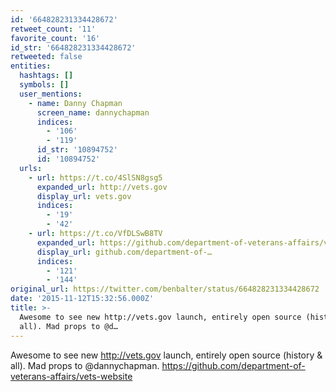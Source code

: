 ```yaml
---
id: '664828231334428672'
retweet_count: '11'
favorite_count: '16'
id_str: '664828231334428672'
retweeted: false
entities:
  hashtags: []
  symbols: []
  user_mentions:
    - name: Danny Chapman
      screen_name: dannychapman
      indices:
        - '106'
        - '119'
      id_str: '10894752'
      id: '10894752'
  urls:
    - url: https://t.co/4SlSN8gsg5
      expanded_url: http://vets.gov
      display_url: vets.gov
      indices:
        - '19'
        - '42'
    - url: https://t.co/VfDLSwB8TV
      expanded_url: https://github.com/department-of-veterans-affairs/vets-website
      display_url: github.com/department-of-…
      indices:
        - '121'
        - '144'
original_url: https://twitter.com/benbalter/status/664828231334428672
date: '2015-11-12T15:32:56.000Z'
title: >-
  Awesome to see new http://vets.gov launch, entirely open source (history &amp;
  all). Mad props to @d…
---
```


Awesome to see new http://vets.gov launch, entirely open source (history &amp; all). Mad props to @dannychapman. https://github.com/department-of-veterans-affairs/vets-website